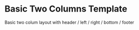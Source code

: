 Basic Two Columns Template 
==========

Basic two colum layout with header / left / right / bottom / footer
